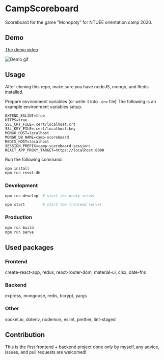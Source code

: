 # CampScoreboard

Scoreboard for the game "Monopoly" for NTUEE orientation camp 2020.

## Demo

[The demo video](https://mortalhappiness.github.io/CampScoreboard/)

![Demo gif](/CampScoreboard/demo/demo.gif)

## Usage

After cloning this repo, make sure you have nodeJS, mongo, and Redis installed.

Prepare environment variables (or write it into `.env` file)
The following is an example environment variables setup.

```
EXTEND_ESLINT=true
HTTPS=true
SSL_CRT_FILE=.cert/localhost.crt
SSL_KEY_FILE=.cert/localhost.key
MONGO_HOST=localhost
MONGO_DB_NAME=camp-scoreboard
REDIS_HOST=localhost
SESSION_PREFIX=camp-scoreboard-session:
REACT_APP_PROXY_TARGET=https://localhost:8000
```

Run the following command:

```sh
npm install
npm run reset-db
```

### Development

```sh
npm run develop  # start the proxy server
```

```sh
npm start        # start the frontend server
```

### Production

```sh
npm run build
npm run serve
```

## Used packages

### Frontend

create-react-app, redux, react-router-dom, material-ui, clsx, date-fns

### Backend

express, mongoose, redis, bcrypt, yargs

### Other

socket.io, dotenv, nodemon, eslint, prettier, lint-staged

## Contribution

This is the first frontend + backend project done only by myself, any advice, issues, and pull requests are welcomed!
